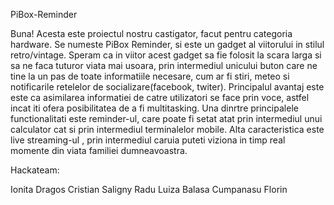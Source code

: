 PiBox-Reminder

Buna! Acesta este proiectul nostru castigator, facut pentru categoria hardware.
Se numeste PiBox Reminder, si este un gadget al viitorului in stilul retro/vintage. 
Speram ca in viitor acest gadget sa fie folosit la scara larga si sa ne faca tuturor viata mai usoara,
prin intermediul unicului buton care ne tine la un pas de toate informatiile necesare,
cum ar fi stiri, meteo si  notificarile retelelor de socializare(facebook, twiter).
Principalul avantaj este este ca  asimilarea informatiei de catre utilizatori se face prin voce,
astfel incat iti ofera posibilitatea de a fi multitasking.
Una dinrtre principalele functionalitati este reminder-ul, care poate fi setat atat prin intermediul unui
calculator cat si prin intermediul terminalelor mobile.
Alta caracteristica este live streaming-ul , prin intermediul caruia puteti viziona in timp real momente
din viata familiei dumneavoastra.



Hackateam:

Ionita Dragos Cristian
Saligny Radu
Luiza Balasa
Cumpanasu Florin
